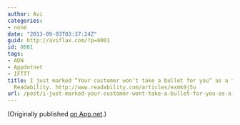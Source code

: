```yaml
---
author: Avi
categories:
- none
date: "2013-09-03T03:37:24Z"
guid: http://aviflax.com/?p=8001
id: 8001
tags:
- ADN
- Appdotnet
- IFTTT
title: I just marked “Your customer won’t take a bullet for you” as a favorite in
  Readability. http://www.readability.com/articles/exmk9j5u
url: /post/i-just-marked-your-customer-wont-take-a-bullet-for-you-as-a-favorite-in-readability-httpwww-readability-comarticlesexmk9j5u/
---
```

(Originally published [on App.net](http://alpha.app.net/aviflax/post/10205114).)